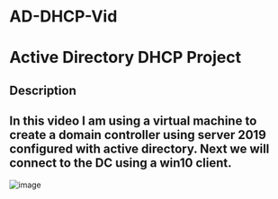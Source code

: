 # AD-DHCP-Vid
<h1>Active Directory DHCP Project</h1>

<h2>Description</h2>

<H2>In this video I am using a virtual machine to create a domain controller using server 2019 configured with active directory. Next we will connect to the DC using a win10 client. </H2>

![image](https://github.com/user-attachments/assets/3b6b3c8a-db5d-41b5-94b2-b131520d2945)


